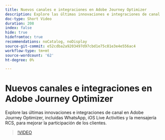 ```yaml
---
title: Nuevos canales e integraciones en Adobe Journey Optimizer
description: Explore las últimas innovaciones e integraciones de canal en Adobe Journey Optimizer, incluidas WhatsApp, iOS Live Activities y la mensajería RCS, para mejorar la participación de los clientes.
doc-type: Short Video
duration: 208
index: false
hide: true
hidefromtoc: true
recommendations: noCatalog, noDisplay
source-git-commit: e52cdba2a9203497d97cbd1e75c81e3e4e556ac4
workflow-type: tm+mt
source-wordcount: '62'
ht-degree: 0%

---
```



# Nuevos canales e integraciones en Adobe Journey Optimizer

Explore las últimas innovaciones e integraciones de canal en Adobe Journey Optimizer, incluidas WhatsApp, iOS Live Activities y la mensajería RCS, para mejorar la participación de los clientes.

<!-- 62_S520_3442520_207_new-channels-and-integrations-in-adobe-journey-optimizer -->
>[!VIDEO](https://video.tv.adobe.com/v/3460345/?learn=on&enablevpops=true&captions=spa)
